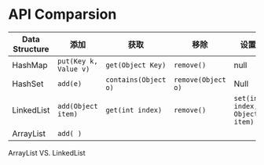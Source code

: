 # API Comparsion


| Data Structure | 添加 | 获取 | 移除 | 设置| 长度| 空集|
| --- | --- | --- | --- | --- | --- | --- |
| HashMap | `put(Key k, Value v)` | `get(Object Key)` | `remove()` | null | `size()` | `isEmpty()`|
| HashSet | `add(e)` | `contains(Object o)` | `remove(Object o)` | Null | `size()` | `isEmpty()`|
| LinkedList | `add(Object item)` | `get(int index)`| `remove()` | `set(int index, Object item)` | `size()`| null|
| ArrayList | `add( )` |

ArrayList VS. LinkedList